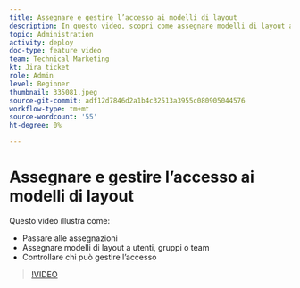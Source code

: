 ```yaml
---
title: Assegnare e gestire l’accesso ai modelli di layout
description: In questo video, scopri come assegnare modelli di layout agli utenti e controllare chi può gestire l’accesso.
topic: Administration
activity: deploy
doc-type: feature video
team: Technical Marketing
kt: Jira ticket
role: Admin
level: Beginner
thumbnail: 335081.jpeg
source-git-commit: adf12d7846d2a1b4c32513a3955c080905044576
workflow-type: tm+mt
source-wordcount: '55'
ht-degree: 0%

---
```


# Assegnare e gestire l’accesso ai modelli di layout

Questo video illustra come:

* Passare alle assegnazioni
* Assegnare modelli di layout a utenti, gruppi o team
* Controllare chi può gestire l’accesso

>[!VIDEO](https://video.tv.adobe.com/v/MPC#/?quality=12)
